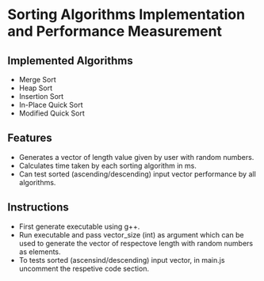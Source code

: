 # Sorting Algorithms Implementation and Performance Measurement

## Implemented Algorithms
* Merge Sort
* Heap Sort
* Insertion Sort
* In-Place Quick Sort
* Modified Quick Sort

## Features
* Generates a vector of length value given by user with random numbers.
* Calculates time taken by each sorting algorithm in ms.
* Can test sorted (ascending/descending) input vector performance by all algorithms.

## Instructions
* First generate executable using g++.
* Run executable and pass vector_size (int) as argument which can be used to generate the vector of respectove length with random numbers as elements.
* To tests sorted (ascensind/descending) input vector, in main.js uncomment the respetive code section.